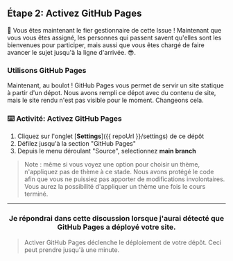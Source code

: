 ## Étape 2: Activez GitHub Pages

:tada: Vous êtes maintenant le fier gestionnaire de cette Issue ! Maintenant que vous vous êtes assigné, les personnes qui passent savent qu'elles sont les bienvenues pour participer, mais aussi que vous êtes chargé de faire avancer le sujet jusqu'à la ligne d'arrivée. :sunglasses:.

### Utilisons GitHub Pages

Maintenant, au boulot ! GitHub Pages vous permet de servir un site statique à partir d'un dépot. Nous avons rempli ce dépot avec du contenu de site, mais le site rendu n'est pas visible pour le moment. Changeons cela.

### :keyboard: Activité: Activez GitHub Pages

1. Cliquez sur l'onglet [**Settings**]({{ repoUrl }}/settings) de ce dépôt
1. Défilez jusqu'à la section "GitHub Pages"
1. Depuis le menu déroulant "Source", selectionnez **main branch**

> Note : même si vous voyez une option pour choisir un thème, n'appliquez pas de thème à ce stade. Nous avons protégé le code afin que vous ne puissiez pas apporter de modifications involontaires. Vous aurez la possibilité d'appliquer un thème une fois le cours terminé.

<hr>
<h3 align="center">Je répondrai dans cette discussion lorsque j'aurai détecté que GitHub Pages a déployé votre site.</h3>

> Activer GitHub Pages déclenche le déploiement de votre dépôt. Ceci peut prendre jusqu'à une minute.
